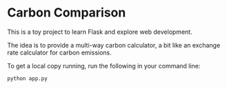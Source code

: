 # Carbon Comparison

This is a toy project to learn Flask and explore web development. 

The idea is to provide a multi-way carbon calculator, a bit like an exchange rate calculator for carbon emissions. 

To get a local copy running, run the following in your command line:
```buildoutcfg
python app.py
```